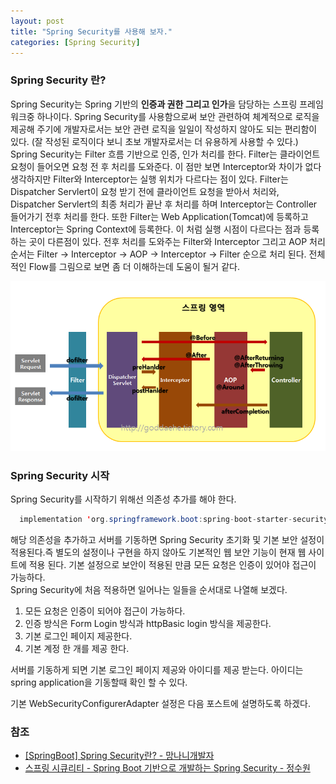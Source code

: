 ```yaml
---
layout: post
title: "Spring Security를 사용해 보자."
categories: [Spring Security]
---
```


### Spring Security 란?

Spring Security는 Spring 기반의 **인증과 권한 그리고 인가**을 담당하는 스프링 프레임워크중 하나이다. Spring Security를 사용함으로써 보안 관련하여 체계적으로 로직을 제공해 주기에 개발자로서는 보안 관련 로직을 일일이 작성하지 않아도 되는 편리함이 있다. (잘 작성된 로직이다 보니 초보 개발자로서는 더 유용하게 사용할 수 있다.)    
Spring Security는 Filter 흐름 기반으로 인증, 인가 처리를 한다. Filter는 클라이언트 요청이 들어오면 요청 전 후 처리를 도와준다. 이 점만 보면 Interceptor와 차이가 없다 생각하지만 Filter와 Interceptor는 실행 위치가 다르다는 점이 있다. Filter는 Dispatcher Servlert이 요청 받기 전에 클라이언트 요청을 받아서 처리와, Dispatcher Servlert의 최종 처리가 끝난 후 처리를 하며 Interceptor는 Controller 들어가기 전후 처리를 한다. 또한 Filter는 Web Application(Tomcat)에 등록하고 Interceptor는 Spring Context에 등록한다. 이 처럼 실행 시점이 다르다는 점과 등록하는 곳이 다른점이 있다.
전후 처리를 도와주는 Filter와 Interceptor 그리고 AOP 처리 순서는 Filter -> Interceptor -> AOP -> Interceptor -> Filter 순으로 처리 된다. 전체적인 Flow를 그림으로 보면 좀 더 이해하는데 도움이 될거 같다.    

<img src="/assets/images/spring-security/spring-security-1/spring-flow.png" alt="spring-flow">    


### Spring Security 시작

Spring Security를 시작하기 위해선 의존성 추가를 해야 한다.    

~~~ java
  implementation 'org.springframework.boot:spring-boot-starter-security'
~~~

해당 의존성을 추가하고 서버를 기동하면 Spring Security 초기화 및 기본 보안 설정이 적용된다.즉 별도의 설정이나 구현을 하지 않아도 기본적인 웹 보안 기능이 현재 웹 사이트에 적용 된다. 기본 설정으로 보안이 적용된 만큼 모든 요청은 인증이 있어야 접근이 가능하다.    
Spring Security에 처음 적용하면 일어나는 일들을 순서대로 나열해 보겠다.    
1. 모든 요청은 인증이 되어야 접근이 가능하다.
2. 인증 방식은 Form Login 방식과 httpBasic login 방식을 제공한다.
3. 기본 로그인 페이지 제공한다.
4. 기본 계정 한 개를 제공 한다.

서버를 기동하게 되면 기본 로그인 페이지 제공와 아이디를 제공 받는다. 아이디는 spring application을 기동할때 확인 할 수 있다.    

기본 WebSecurityConfigurerAdapter 설정은 다음 포스트에 설명하도록 하겠다.    


### 참조

- [[SpringBoot] Spring Security란? - 망나니개발자](https://mangkyu.tistory.com/76)
- [스프링 시큐리티 - Spring Boot 기반으로 개발하는 Spring Security - 정수원](https://www.inflearn.com/course/%EC%BD%94%EC%96%B4-%EC%8A%A4%ED%94%84%EB%A7%81-%EC%8B%9C%ED%81%90%EB%A6%AC%ED%8B%B0/dashboard)